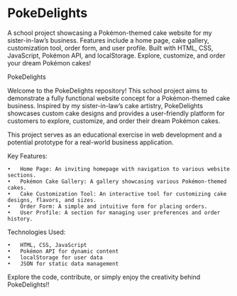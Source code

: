 # PokeDelights
A school project showcasing a Pokémon-themed cake website for my sister-in-law’s business. Features include a home page, cake gallery, customization tool, order form, and user profile. Built with HTML, CSS, JavaScript, Pokémon API, and localStorage. Explore, customize, and order your dream Pokémon cakes!

PokeDelights

Welcome to the PokeDelights repository! This school project aims to demonstrate a fully functional website concept for a Pokémon-themed cake business. Inspired by my sister-in-law’s cake artistry, PokeDelights showcases custom cake designs and provides a user-friendly platform for customers to explore, customize, and order their dream Pokémon cakes.

This project serves as an educational exercise in web development and a potential prototype for a real-world business application.

Key Features:

	•	Home Page: An inviting homepage with navigation to various website sections.
	•	Pokémon Cake Gallery: A gallery showcasing various Pokémon-themed cakes.
	•	Cake Customization Tool: An interactive tool for customizing cake designs, flavors, and sizes.
	•	Order Form: A simple and intuitive form for placing orders.
	•	User Profile: A section for managing user preferences and order history.

Technologies Used:

	•	HTML, CSS, JavaScript
	•	Pokémon API for dynamic content
	•	localStorage for user data
	•	JSON for static data management

Explore the code, contribute, or simply enjoy the creativity behind PokeDelights!!
